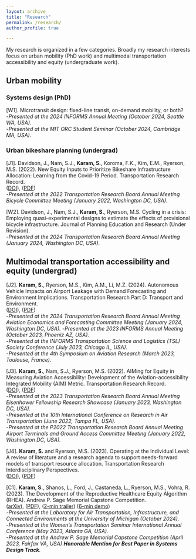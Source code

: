 ```yaml
---
layout: archive
title: "Research"
permalink: /research/
author_profile: true

---
```


My research is organized in a few categories. Broadly my research interests focus on urban mobility (PhD work) and multimodal transportation accessibility and equity (undergraduate work).

## Urban mobility

### Systems design (PhD)

[W1]. Microtransit design: fixed-line transit, on-demand mobility, or both? \
-_Presented at the 2024 INFORMS Annual Meeting (October 2024, Seattle WA, USA)._ \
-_Presented at the MIT ORC Student Seminar (October 2024, Cambridge MA, USA)._

### Urban bikeshare planning (undergrad)

[J1]. Davidson, J., Nam, S.J., **Karam, S.**, Koroma, F.K., Kim, E.M., Ryerson, M.S. (2022). New Equity Inputs to Prioritize Bikeshare Infrastructure Allocation: Learning from the Covid-19 Period. Transportation Research Record. \
([DOI](https://doi.org/10.1177/03611981221098390 "DOI")), ([PDF](/files/trr.pdf "PDF")) \
-_Presented at the 2022 Transportation Research Board Annual Meeting Bicycle Committee Meeting (January 2022, Washington DC, USA)._

[W2]. Davidson, J., Nam, S.J., **Karam, S.**, Ryerson, M.S. Cycling in a crisis: Employing quasi-experimental designs to estimate the effects of provisional bicycle infrastructure. Journal of Planning Education and Research (Under Revision). \
-_Presented at the 2024 Transportation Research Board Annual Meeting (January 2024, Washington DC, USA)._

## Multimodal transportation accessibility and equity (undergrad)

[J2]. **Karam, S.**, Ryerson, M.S., Kim, A.M., Li, M.Z. (2024). Autonomous Vehicle Impacts on Airport Leakage with Demand Forecasting and Environment Implications. Transportation Research Part D: Transport and Environment. \
([DOI](https://doi.org/10.1016/j.trd.2024.104268 "DOI")), ([PDF](/files/leakage.pdf "PDF")) \
-_Presented at the 2024 Transportation Research Board Annual Meeting Aviation Economics and Forecasting Committee Meeting (January 2024, Washington DC, USA)._
-_Presented at the 2023 INFORMS Annual Meeting (October 2023, Phoeniz AZ, USA)._ \
-_Presented at the INFORMS Transportation Science and Logistics (TSL) Society Conference (July 2023, Chicago IL, USA)._ \
-_Presented at the 4th Symposium on Aviation Research (March 2023, Toulouse, France)._

[J3]. **Karam, S.**, Nam, S.J., Ryerson, M.S. (2022). AIMing for Equity in Measuring Aviation Accessibility: Development of the Aviation-accessibility Integrated Mobility (AIM) Metric. Transportation Research Record. \
([DOI](https://doi.org/10.1177/0361198122108392 "DOI")), ([PDF](/files/aim.pdf "PDF")) \
-_Presented at the 2023 Transportation Research Board Annual Meeting Eisenhower Fellowship Research Showcase (January 2023, Washington DC, USA)._ \
-_Presented at the 10th International Conference on Research in Air Transportation (June 2022, Tampa FL, USA)._ \
-_Presented at the P2022 Transportation Research Board Annual Meeting Airport Terminals and Ground Access Committee Meeting (January 2022, Washington DC, USA)._

[J4]. **Karam, S.** and Ryerson, M.S. (2023). Operating at the Individual Level: A review of literature and a research agenda to support needs-forward models of transport resource allocation. Transportation Research Interdisciplinary Perspectives. \
([DOI](https://doi.org/10.1016/j.trip.2023.100887 "DOI")), ([PDF](/files/trip.pdf "PDF")) 

[C1]. **Karam, S.**, Shanos, L., Ford, J., Castaneda, L., Ryerson, M.S., Vohra, R. (2023). The Development of the Reproductive Healthcare Equity Algorithm (RHEA). Andrew P. Sage Memorial Capstone Competition. \
([arXiv](https://arxiv.org/abs/2406.05542 "arXiv")), ([PDF](/files/rhea.pdf "PDF")), ([2-min trailer](https://www.youtube.com/watch?v=jun-3TSq5mo "2-min trailer")) ([6-min demo](https://www.youtube.com/watch?v=sUrJ5Y8-LUo "6-min demo")) \
-_Presented at the Laboratory for Air Transportation, Infrastructure, and Connected Environments at the University of Michigan (October 2024)._ \
-_Presented at the Women’s Transportation Seminar International Annual Conference (May 2023, Atlanta GA, USA)._ \
-_Presented at the Andrew P. Sage Memorial Capstone Competition (April 2023, Fairfax VA, USA) **Honorable Mention for Best Paper in Systems Design Track**._ 




